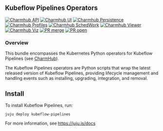 ## Kubeflow Pipelines Operators

[![Charmhub API](https://charmhub.io/kfp-api/badge.svg)](https://charmhub.io/kfp-api)
[![Charmhub UI](https://charmhub.io/kfp-ui/badge.svg)](https://charmhub.io/kfp-ui)
[![Charmhub Persistence](https://charmhub.io/kfp-persistence/badge.svg)](https://charmhub.io/kfp-persistence)
[![Charmhub Profiles](https://charmhub.io/kfp-profile-controller/badge.svg)](https://charmhub.io/profile-controller)
[![Charmhub SchedWork](https://charmhub.io/kfp-schedwf/badge.svg)](https://charmhub.io/kfp-schedwf)
[![Charmhub Viewer](https://charmhub.io/kfp-viewer/badge.svg)](https://charmhub.io/kfp-viewer)
[![Charmhub Viz](https://charmhub.io/kfp-viz/badge.svg)](https://charmhub.io/kfp-viz)
[![PR merge](https://github.com/canonical/kfp-operators/actions/workflows/on_push.yaml/badge.svg)](https://github.com/canonical/kfp-operators/actions/workflows/on_push.yaml)
[![PR open](https://github.com/canonical/kfp-operators/actions/workflows/on_pull_request.yaml/badge.svg)](https://github.com/canonical/kfp-operators/actions/workflows/on_pull_request.yaml)

### Overview
This bundle encompasses the Kubernetes Python operators for Kubeflow Pipelines (see
[CharmHub](https://charmhub.io/?q=kubeflow-pipelines)).

The Kubeflow Pipelines operators are Python scripts that wrap the latest released version
of Kubeflow Pipelines, providing lifecycle management and handling events such as installing,
upgrading, integration, and removal.

## Install

To install Kubeflow Pipelines, run:

    juju deploy kubeflow-pipelines

For more information, see https://juju.is/docs
